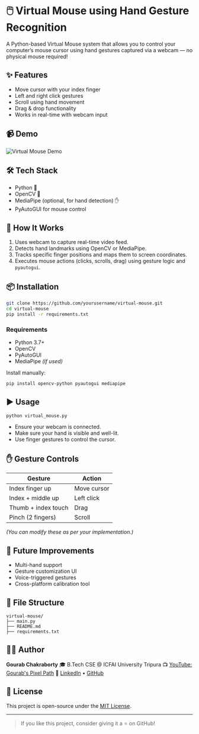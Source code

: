 # 🖱️ Virtual Mouse using Hand Gesture Recognition

A Python-based Virtual Mouse system that allows you to control your computer’s mouse cursor using hand gestures captured via a webcam — no physical mouse required!

## ✨ Features

- Move cursor with your index finger
- Left and right click gestures
- Scroll using hand movement
- Drag & drop functionality
- Works in real-time with webcam input

## 📹 Demo

![Virtual Mouse Demo](https://miro.medium.com/v2/resize:fit:2000/format:webp/1*-wc57H4KMXJXZpeze0eVSQ.gif) <!-- Replace with actual gif/video link or remove -->

## 🛠️ Tech Stack

- Python 🐍
- OpenCV 🎥
- MediaPipe (optional, for hand detection) ✋
- PyAutoGUI for mouse control

## 🚀 How It Works

1. Uses webcam to capture real-time video feed.
2. Detects hand landmarks using OpenCV or MediaPipe.
3. Tracks specific finger positions and maps them to screen coordinates.
4. Executes mouse actions (clicks, scrolls, drag) using gesture logic and `pyautogui`.

## 📦 Installation

```bash
git clone https://github.com/yourusername/virtual-mouse.git
cd virtual-mouse
pip install -r requirements.txt
````

### Requirements

* Python 3.7+
* OpenCV
* PyAutoGUI
* MediaPipe *(if used)*

Install manually:

```bash
pip install opencv-python pyautogui mediapipe
```

## ▶️ Usage

```bash
python virtual_mouse.py
```

* Ensure your webcam is connected.
* Make sure your hand is visible and well-lit.
* Use finger gestures to control the cursor.

## ✋ Gesture Controls

| Gesture             | Action      |
| ------------------- | ----------- |
| Index finger up     | Move cursor |
| Index + middle up   | Left click  |
| Thumb + index touch | Drag        |
| Pinch (2 fingers)   | Scroll      |

*(You can modify these as per your implementation.)*

## 🧠 Future Improvements

* Multi-hand support
* Gesture customization UI
* Voice-triggered gestures
* Cross-platform calibration tool

## 📁 File Structure

```
virtual-mouse/
├── main.py
├── README.md
├── requirements.txt
```

## 🙋‍♂️ Author

**Gourab Chakraborty**
🎓 B.Tech CSE @ ICFAI University Tripura
📺 [YouTube: Gourab's Pixel Path](https://www.youtube.com/@GourabsPixelPath)
🔗 [LinkedIn](https://linkedin.com/in/yourprofile) • [GitHub](https://github.com/Gourabbabu)

## 📄 License

This project is open-source under the [MIT License](LICENSE).

---

> If you like this project, consider giving it a ⭐ on GitHub!

